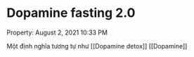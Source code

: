 ---
---

# Dopamine fasting 2.0

Property: August 2, 2021 10:33 PM

Một định nghĩa tương tự như [[Dopamine detox]]
[[Dopamine]]
